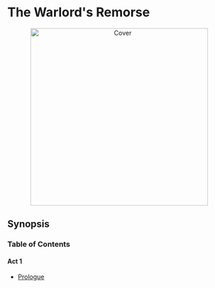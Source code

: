 # The Warlord's Remorse


<p align="center">
  <img src="./cover.jpg" alt="Cover" width="400"/>
</p>


## Synopsis


### Table of Contents

#### Act 1
- [Prologue](./0_prologue.md)
